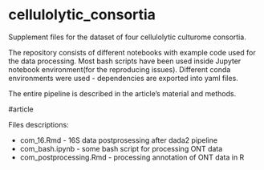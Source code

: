 # cellulolytic_consortia

Supplement files for the dataset of four cellulolytic culturome consortia. 

The repository consists of different notebooks with example code used for the data processing. Most bash scripts have been used inside Jupyter notebook environment(for the reproducing issues). Different conda environments were used - dependencies are exported into yaml files.

The entire pipeline is described in the article’s material and methods.

#article

Files descriptions:

- com_16.Rmd - 16S data postprosessing after dada2 pipeline
- com_bash.ipynb - some bash script  for processing ONT data
- com_postprocessing.Rmd - processing annotation of ONT data in R
